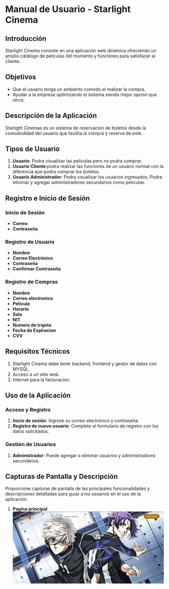 # Manual de Usuario - Starlight Cinema

## Introducción
Starlight Cinema consiste en una aplicación web dinámica ofreciendo un amplio catálogo de películas del momento y funciones para satisfacer al cliente.

## Objetivos
- Que el usuario tenga un ambiente comodo al realizar la compra.
- Ayudar a la empresa optimizando el sistema siendo mejor opcion que otros.

## Descripción de la Aplicación
Starlight Cinemas es un sistema de reservacion de boletos desde la comododidad del usuario que facilita la compra y reserva de este.

## Tipos de Usuario
1. **Usuario**: Podra visualizar las peliculas pero no podra comprar.
2. **Uusario Cliente**:podra realizar las funciones de un usuario normal con la diferencia que podra comprar los boletos.
3. **Usuario Administrador**: Podra visualizar los usuarios ingresados, Podra eliminar y agregar administradores secundarios como peliculas.

## Registro e Inicio de Sesión

### Inicio de Sesión
- **Correo**
- **Contraseña**
  
### Registro de Usuario
- **Nombre**
- **Correo Electrónico**
- **Contraseña**
- **Confirmar Contraseña**
  
### Registro de Compras
- **Nombre**
- **Correo electronico**
- **Pelicula**
- **Horario**
- **Sala**
- **NIT**
- **Numero de trajeta**
- **Fecha de Expiracion**
- **CVV**
  
## Requisitos Técnicos
1. Starlight Cinema debe tener backend, frontend y gestor de datos con MYSQL.
2. Acceso a un sitio web.
3. Internet para la facturacion.

## Uso de la Aplicación
### Acceso y Registro
1. **Inicio de sesión**: Ingrese su correo electrónico y contraseña.
2. **Registro de nuevo usuario**: Complete el formulario de registro con los datos solicitados.

### Gestión de Usuarios
1. **Administrador**: Puede agregar o eliminar usuarios y administradores secundarios.

## Capturas de Pantalla y Descripción
Proporcione capturas de pantalla de las principales funcionalidades y descripciones detalladas para guiar a los usuarios en el uso de la aplicación.
1. **Pagina principal**
   ![Mi Imagen](imagenes/1.jpg)

